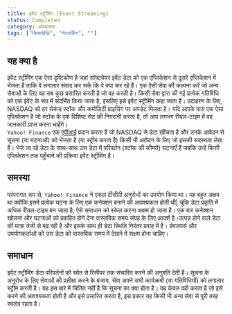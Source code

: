 ```yaml
---
title: इवेंट स्ट्रीमिंग (Event Streaming)
status: Completed
category: अवधारणा
tags: ["क्रियाविधि", "नेटवर्किंग", ""]
---
```


## यह क्या है

इवेंट स्ट्रीमिंग एक ऐसा दृष्टिकोण है जहां सॉफ़्टवेयर इवेंट डेटा को एक एप्लिकेशन से दूसरे एप्लिकेशन में भेजता है ताकि वे लगातार संवाद कर सकें कि वे क्या कर रहे हैं।
एक ऐसी सेवा की कल्पना करें जो अन्य सेवाओं के लिए वह सब कुछ प्रसारित करती है जो वह करती है। किसी सेवा द्वारा की गई प्रत्येक गतिविधि को एक ईवेंट के रूप में संदर्भित किया जाता है, इसलिए इसे इवेंट स्ट्रीमिंग कहा जाता है। उदाहरण के लिए, NASDAQ को हर सेकंड स्टॉक और कमोडिटी प्राइसिंग पर अपडेट मिलता है। यदि आपके पास एक ऐसा एप्लिकेशन है जो स्टॉक के एक विशिष्ट सेट की निगरानी करता है, तो आप लगभग रीयल-टाइम में वह जानकारी प्राप्त करना चाहेंगे।  
`Yahoo! Finance` एक [एपीआई](/application-programming-interface/) प्रदान करता है जो NASDAQ से डेटा खींचता है और उनके आवेदन से सूचना (या घटनाओं) को भेजता है (या स्ट्रीम करता है) किसी भी आवेदन के लिए जो इसकी सदस्यता लेता है। भेजे जा रहे डेटा के साथ-साथ उस डेटा में परिवर्तन (स्टॉक की कीमतें) घटनाएँ हैं जबकि उन्हें किसी एप्लिकेशन तक पहुँचाने की प्रक्रिया इवेंट स्ट्रीमिंग है।


## समस्या

परंपरागत रूप से, `Yahoo! Finance` ने एकल टीसीपी अनुरोधों का उपयोग किया था। यह बहुत अक्षम था क्योंकि इसमें प्रत्येक घटना के लिए एक कनेक्शन बनाने की आवश्यकता होती थी|
चूंकि डेटा प्रकृति में अधिक रीयल-टाइम बन जाता है, ऐसे समाधान को स्केल करना अक्षम हो जाता है। एक बार कनेक्शन खोलना और घटनाओं को प्रवाहित होने देना वास्तविक समय संग्रह के लिए आदर्श है।उत्पन्न होने वाले डेटा की मात्रा तेजी से बढ़ रही है और इसके साथ ही डेटा स्थिति निरंतर प्रवाह में है। 
डेवलपर्स और उपयोगकर्ताओं को उस डेटा को वास्तविक समय में देखने में सक्षम होना चाहिए।


## समाधान

इवेंट स्ट्रीमिंग डेटा परिवर्तनों को स्रोत से रिसीवर तक संचारित करने की अनुमति देती है। सूचना के अनुरोध के लिए सेवाओं की प्रतीक्षा करने के बजाय, सेवा अपने सभी कार्यक्रमों (या गतिविधियों) को लगातार स्ट्रीम करती है। यह इस बारे में चिंतित नहीं है कि सूचना का क्या होता है। 
यह केवल वही करता है जो इसे करने की आवश्यकता होती है और इसे प्रसारित करता है, इस प्रकार यह किसी भी अन्य सेवा से पूरी तरह स्वतंत्र रहता है।
